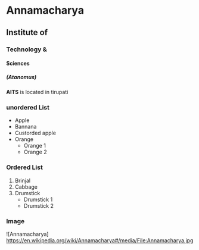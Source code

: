 # Annamacharya
## Institute of
### Technology &
#### Sciences
##### (Atanomus)

**AITS** is located in tirupati

### unordered List
* Apple
* Bannana
* Custorded apple
* Orange
    * Orange 1
    * Orange 2
### Ordered List
1. Brinjal
2. Cabbage
3. Drumstick
     * Drumstick 1
     * Drumstick 2
     
  ### Image
  ![Annamacharya]
  https://en.wikipedia.org/wiki/Annamacharya#/media/File:Annamacharya.jpg
     
